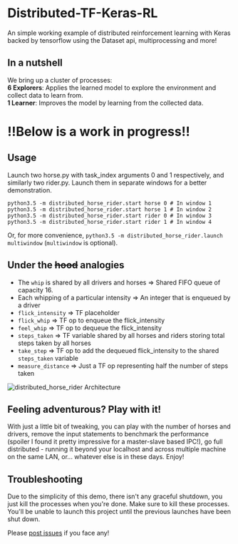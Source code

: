 # Distributed-TF-Keras-RL
An simple working example of distributed reinforcement learning with Keras backed by tensorflow using the Dataset api, multiprocessing and more!

In a nutshell
---
We bring up a cluster of processes:  
**6 Explorers**: Applies the learned model to explore the environment and collect data to learn from.  
**1 Learner**: Improves the model by learning from the collected data.

!!Below is a work in progress!!
===
Usage
---
Launch two horse.py with task_index arguments 0 and 1 respectively, and similarly two rider.py.
Launch them in separate windows for a better demonstration.
  
    python3.5 -m distributed_horse_rider.start horse 0 # In window 1
    python3.5 -m distributed_horse_rider.start horse 1 # In window 2
    python3.5 -m distributed_horse_rider.start rider 0 # In window 3
    python3.5 -m distributed_horse_rider.start rider 1 # In window 4

Or, for more convenience, `python3.5 -m distributed_horse_rider.launch multiwindow` (`multiwindow` is optional).

Under the ~~hood~~ analogies
---
 - The `whip` is shared by all drivers and horses => Shared FIFO queue of capacity 16.
 - Each whipping of a particular intensity => An integer that is enqueued by a driver
 - `flick_intensity` => TF placeholder
 - `flick_whip` => TF op to enqueue the flick_intensity
 - `feel_whip` => TF op to dequeue the flick_intensity
 - `steps_taken` => TF variable shared by all horses and riders storing total steps taken by all horses
 - `take_step` => TF op to add the dequeued flick_intensity to the shared `steps_taken` variable
 - `measure_distance` => Just a TF op representing half the number of steps taken

![distributed_horse_rider Architecture](https://image.ibb.co/nQkHvz/distributed_horse_rider_architecture.png)

Feeling adventurous? Play with it!
---
With just a little bit of tweaking,
you can play with the number of horses and drivers,
remove the input statements to benchmark the performance (spoiler I found it pretty impressive for a master-slave based IPC!),
go full distributed - running it beyond your localhost and across multiple machine on the same LAN,
or... whatever else is in these days. Enjoy!

Troubleshooting
---
Due to the simplicity of this demo, there isn't any graceful shutdown, you just kill the processes when you're done.
Make sure to kill these processes. You'll be unable to launch this project until the previous launches have been shut down.

Please [post issues](https://github.com/Project-MANAS/distributed_horse_rider/issues) if you face any!

